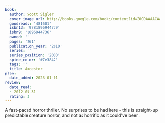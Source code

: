 ```yaml
---
book:
  author: Scott Sigler
  cover_image_url: http://books.google.com/books/content?id=Z0CDAAAACAAJ&printsec=frontcover&img=1&zoom=1&source=gbs_api
  goodreads: '481601'
  isbn13: '9781896944739'
  isbn9: '1896944736'
  owned: ''
  pages: '261'
  publication_year: '2010'
  series: ''
  series_position: '2010'
  spine_color: '#7e3842'
  tags: ''
  title: Ancestor
plan:
  date_added: 2023-01-01
review:
  date_read:
  - 2012-05-31
  rating: 3
---
```


A fast-paced horror thriller. No surprises to be had here - this is straight-up predictable creature horror, and not as horrific as it could've been.
